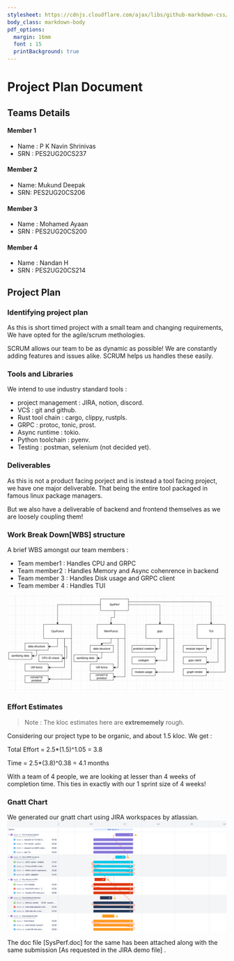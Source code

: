 ```yaml
---
stylesheet: https://cdnjs.cloudflare.com/ajax/libs/github-markdown-css/2.10.0/github-markdown.min.css
body_class: markdown-body
pdf_options:
  margin: 16mm
  font : 15
  printBackground: true
---
```

# Project Plan Document

## Teams Details

#### Member 1
- Name : P K Navin Shrinivas
- SRN : PES2UG20CS237
#### Member 2
- Name: Mukund Deepak
- SRN: PES2UG20CS206
#### Member 3
- Name : Mohamed Ayaan
- SRN : PES2UG20CS200
#### Member 4
- Name : Nandan H
- SRN : PES2UG20CS214


## Project Plan

### Identifying project plan 

As this is short timed project with a small team and changing requirements, We have opted for the agile/scrum methologies.

SCRUM allows our team to be as dynamic as possible! We are constantly adding features and issues alike. SCRUM helps us handles these easily.

### Tools and Libraries

We intend to use industry standard tools : 
- project management : JIRA, notion, discord.
- VCS : git and github.
- Rust tool chain : cargo, clippy, rustpls.
- GRPC : protoc, tonic, prost.
- Async runtime : tokio.
- Python toolchain : pyenv.
- Testing : postman, selenium (not decided yet).

### Deliverables 

As this is not a product facing porject and is instead a tool facing project, we have one major deliverable. That being the entire tool packaged in famous linux package managers.

But we also have a deliverable of backend and frontend themselves as we are loosely coupling them!

### Work Break Down[WBS] structure

A brief WBS amongst our team members : 
- Team member1 : Handles CPU and GRPC
- Team member2 : Handles Memory and Async cohenrence in backend
- Team member 3 : Handles Disk usage and GRPC client
- Team member 4 : Handles TUI

![image](./wbs.png)

### Effort Estimates

> Note : The kloc estimates here are **extrememely** rough.

Considering our project type to be organic, and about 1.5 kloc. We get : 

Total Effort = 2.5*(1.5)^1.05 = 3.8 

Time = 2.5*(3.8)^0.38 = 4.1 months 

With a team of 4 people, we are looking at lesser than 4 weeks of completion time. This ties in exactly with our 1 sprint size of 4 weeks!

### Gnatt Chart 

We generated our gnatt chart using JIRA workspaces by atlassian.
![image](./gnatt_chart.png)

The doc file [SysPerf.doc] for the same has been attached along with the same submission [As requested in the JIRA demo file] .

